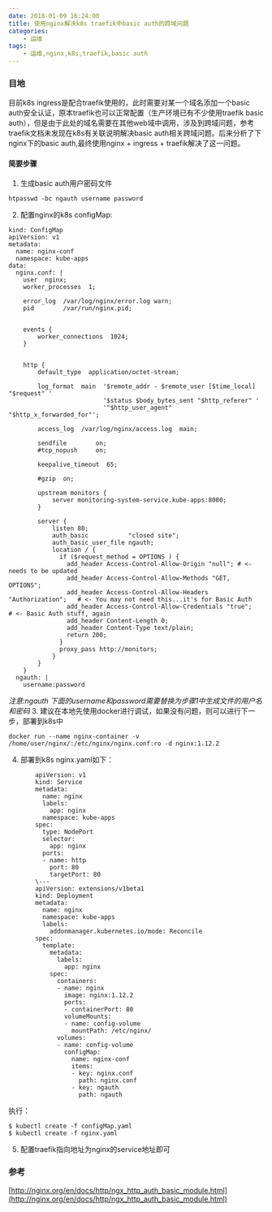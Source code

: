```yaml
---
date: 2018-01-09 16:24:00
title: 使用nginx解决k8s traefik中basic auth的跨域问题
categories:
    - 运维
tags:
    - 运维,nginx,k8s,traefik,basic auth
---
```


### 目地
目前k8s ingress是配合traefik使用的，此时需要对某一个域名添加一个basic auth安全认证，原本traefik也可以正常配置（生产环境已有不少使用traefik basic auth），但是由于此处的域名需要在其他web域中调用，涉及到跨域问题，参考traefik文档未发现在k8s有关联说明解决basic auth相关跨域问题。后来分析了下nginx下的basic auth,最终使用nginx + ingress + traefik解决了这一问题。

#### 简要步骤
1. 生成basic auth用户密码文件
```
htpasswd -bc ngauth username password
```
2. 配置nginx的k8s configMap:
```
kind: ConfigMap
apiVersion: v1
metadata:
  name: nginx-conf
  namespace: kube-apps
data:
  nginx.conf: |
    user  nginx;
    worker_processes  1;

    error_log  /var/log/nginx/error.log warn;
    pid        /var/run/nginx.pid;


    events {
        worker_connections  1024;
    }


    http {
        default_type  application/octet-stream;

        log_format  main  '$remote_addr - $remote_user [$time_local] "$request" '
                          '$status $body_bytes_sent "$http_referer" '
                          '"$http_user_agent" "$http_x_forwarded_for"';

        access_log  /var/log/nginx/access.log  main;

        sendfile        on;
        #tcp_nopush     on;

        keepalive_timeout  65;

        #gzip  on;

        upstream monitors {
            server monitoring-system-service.kube-apps:8080;
        }

        server {
            listen 80;
            auth_basic           "closed site";
            auth_basic_user_file ngauth;
            location / {
              if ($request_method = OPTIONS ) {
                add_header Access-Control-Allow-Origin "null"; # <- needs to be updated
                add_header Access-Control-Allow-Methods "GET, OPTIONS";
                add_header Access-Control-Allow-Headers "Authorization";   # <- You may not need this...it's for Basic Auth
                add_header Access-Control-Allow-Credentials "true";        # <- Basic Auth stuff, again
                add_header Content-Length 0;
                add_header Content-Type text/plain;
                return 200;
              }
              proxy_pass http://monitors;
            }
        }
    }
  ngauth: |
    username:password
```
*注意:ngauth 下面的username和password需要替换为步骤1中生成文件的用户名和密码*
3. 建议在本地先使用docker进行调试，如果没有问题，则可以进行下一步，部署到k8s中
```
docker run --name nginx-container -v /home/user/nginx/:/etc/nginx/nginx.conf:ro -d nginx:1.12.2

```
4. 部署到k8s
nginx.yaml如下：
    ```
        apiVersion: v1
        kind: Service
        metadata:
          name: nginx
          labels:
            app: nginx
          namespace: kube-apps
        spec:
          type: NodePort
          selector:
            app: nginx
          ports:
          - name: http
            port: 80
            targetPort: 80
        \---
        apiVersion: extensions/v1beta1
        kind: Deployment
        metadata:
          name: nginx
          namespace: kube-apps
          labels:
            addonmanager.kubernetes.io/mode: Reconcile
        spec:
          template:
            metadata:
              labels:
                app: nginx
            spec:
              containers:
              - name: nginx
                image: nginx:1.12.2
                ports:
                - containerPort: 80
                volumeMounts:
                - name: config-volume
                  mountPath: /etc/nginx/
              volumes:
              - name: config-volume
                configMap:
                  name: nginx-conf
                  items:
                  - key: nginx.conf
                    path: nginx.conf
                  - key: ngauth
                    path: ngauth
    ```
执行：
```
$ kubectl create -f configMap.yaml 
$ kubectl create -f nginx.yaml 
```
5. 配置traefik指向地址为nginx的service地址即可
### 参考
[http://nginx.org/en/docs/http/ngx_http_auth_basic_module.html](http://nginx.org/en/docs/http/ngx_http_auth_basic_module.html)